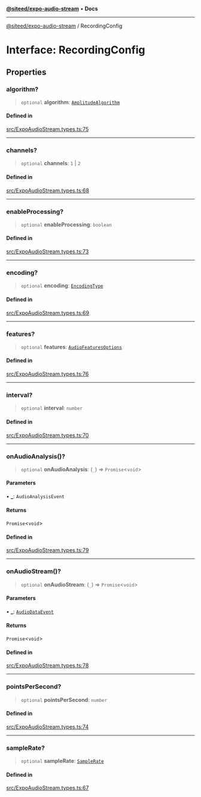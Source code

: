 [**@siteed/expo-audio-stream**](../README.md) • **Docs**

***

[@siteed/expo-audio-stream](../README.md) / RecordingConfig

# Interface: RecordingConfig

## Properties

### algorithm?

> `optional` **algorithm**: [`AmplitudeAlgorithm`](../type-aliases/AmplitudeAlgorithm.md)

#### Defined in

[src/ExpoAudioStream.types.ts:75](https://github.com/deeeed/expo-audio-stream/blob/2593b671a9535f7a259b4bdc1ad61b1572a2fec5/packages/expo-audio-stream/src/ExpoAudioStream.types.ts#L75)

***

### channels?

> `optional` **channels**: `1` \| `2`

#### Defined in

[src/ExpoAudioStream.types.ts:68](https://github.com/deeeed/expo-audio-stream/blob/2593b671a9535f7a259b4bdc1ad61b1572a2fec5/packages/expo-audio-stream/src/ExpoAudioStream.types.ts#L68)

***

### enableProcessing?

> `optional` **enableProcessing**: `boolean`

#### Defined in

[src/ExpoAudioStream.types.ts:73](https://github.com/deeeed/expo-audio-stream/blob/2593b671a9535f7a259b4bdc1ad61b1572a2fec5/packages/expo-audio-stream/src/ExpoAudioStream.types.ts#L73)

***

### encoding?

> `optional` **encoding**: [`EncodingType`](../type-aliases/EncodingType.md)

#### Defined in

[src/ExpoAudioStream.types.ts:69](https://github.com/deeeed/expo-audio-stream/blob/2593b671a9535f7a259b4bdc1ad61b1572a2fec5/packages/expo-audio-stream/src/ExpoAudioStream.types.ts#L69)

***

### features?

> `optional` **features**: [`AudioFeaturesOptions`](AudioFeaturesOptions.md)

#### Defined in

[src/ExpoAudioStream.types.ts:76](https://github.com/deeeed/expo-audio-stream/blob/2593b671a9535f7a259b4bdc1ad61b1572a2fec5/packages/expo-audio-stream/src/ExpoAudioStream.types.ts#L76)

***

### interval?

> `optional` **interval**: `number`

#### Defined in

[src/ExpoAudioStream.types.ts:70](https://github.com/deeeed/expo-audio-stream/blob/2593b671a9535f7a259b4bdc1ad61b1572a2fec5/packages/expo-audio-stream/src/ExpoAudioStream.types.ts#L70)

***

### onAudioAnalysis()?

> `optional` **onAudioAnalysis**: (`_`) => `Promise`\<`void`\>

#### Parameters

• **\_**: `AudioAnalysisEvent`

#### Returns

`Promise`\<`void`\>

#### Defined in

[src/ExpoAudioStream.types.ts:79](https://github.com/deeeed/expo-audio-stream/blob/2593b671a9535f7a259b4bdc1ad61b1572a2fec5/packages/expo-audio-stream/src/ExpoAudioStream.types.ts#L79)

***

### onAudioStream()?

> `optional` **onAudioStream**: (`_`) => `Promise`\<`void`\>

#### Parameters

• **\_**: [`AudioDataEvent`](AudioDataEvent.md)

#### Returns

`Promise`\<`void`\>

#### Defined in

[src/ExpoAudioStream.types.ts:78](https://github.com/deeeed/expo-audio-stream/blob/2593b671a9535f7a259b4bdc1ad61b1572a2fec5/packages/expo-audio-stream/src/ExpoAudioStream.types.ts#L78)

***

### pointsPerSecond?

> `optional` **pointsPerSecond**: `number`

#### Defined in

[src/ExpoAudioStream.types.ts:74](https://github.com/deeeed/expo-audio-stream/blob/2593b671a9535f7a259b4bdc1ad61b1572a2fec5/packages/expo-audio-stream/src/ExpoAudioStream.types.ts#L74)

***

### sampleRate?

> `optional` **sampleRate**: [`SampleRate`](../type-aliases/SampleRate.md)

#### Defined in

[src/ExpoAudioStream.types.ts:67](https://github.com/deeeed/expo-audio-stream/blob/2593b671a9535f7a259b4bdc1ad61b1572a2fec5/packages/expo-audio-stream/src/ExpoAudioStream.types.ts#L67)
